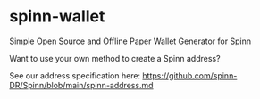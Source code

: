 # spinn-wallet
Simple Open Source and Offline Paper Wallet Generator for Spinn

Want to use your own method to create a Spinn address?

See our address specification here: https://github.com/spinn-DR/Spinn/blob/main/spinn-address.md
